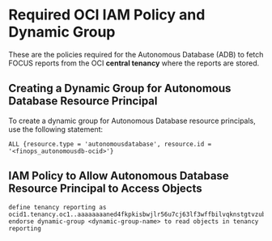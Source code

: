 # Required OCI IAM Policy and Dynamic Group

These are the policies required for the Autonomous Database (ADB) to fetch FOCUS reports from the OCI **central tenancy** where the reports are stored.

## Creating a Dynamic Group for Autonomous Database Resource Principal
To create a dynamic group for Autonomous Database resource principals, use the following statement:
```
ALL {resource.type = 'autonomousdatabase', resource.id = '<finops_autonomousdb-ocid>'}
```
## IAM Policy to Allow Autonomous Database Resource Principal to Access Objects
```
define tenancy reporting as ocid1.tenancy.oc1..aaaaaaaaned4fkpkisbwjlr56u7cj63lf3wffbilvqknstgtvzub7vhqkggq
endorse dynamic-group <dynamic-group-name> to read objects in tenancy reporting
```


